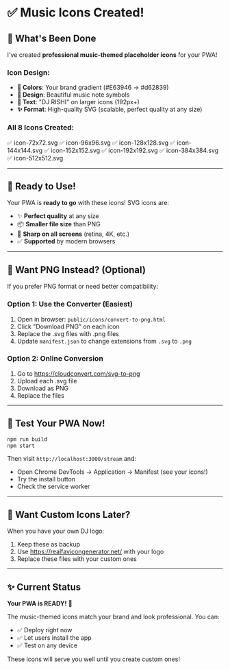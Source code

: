 # ✅ Music Icons Created!

## 🎵 What's Been Done

I've created **professional music-themed placeholder icons** for your PWA!

### Icon Design:
- **🎨 Colors**: Your brand gradient (#E63946 → #d62839)
- **🎵 Design**: Beautiful music note symbols
- **📱 Text**: "DJ RISHI" on larger icons (192px+)
- **✨ Format**: High-quality SVG (scalable, perfect quality at any size)

### All 8 Icons Created:
✅ icon-72x72.svg
✅ icon-96x96.svg
✅ icon-128x128.svg
✅ icon-144x144.svg
✅ icon-152x152.svg
✅ icon-192x192.svg
✅ icon-384x384.svg
✅ icon-512x512.svg

---

## 🚀 Ready to Use!

Your PWA is **ready to go** with these icons! SVG icons are:
- ✨ **Perfect quality** at any size
- 📦 **Smaller file size** than PNG
- 🎨 **Sharp on all screens** (retina, 4K, etc.)
- ✅ **Supported** by modern browsers

---

## 🔄 Want PNG Instead? (Optional)

If you prefer PNG format or need better compatibility:

### Option 1: Use the Converter (Easiest)
1. Open in browser: `public/icons/convert-to-png.html`
2. Click "Download PNG" on each icon
3. Replace the .svg files with .png files
4. Update `manifest.json` to change extensions from `.svg` to `.png`

### Option 2: Online Conversion
1. Go to https://cloudconvert.com/svg-to-png
2. Upload each .svg file
3. Download as PNG
4. Replace the files

---

## 📱 Test Your PWA Now!

```bash
npm run build
npm start
```

Then visit `http://localhost:3000/stream` and:
- Open Chrome DevTools → Application → Manifest (see your icons!)
- Try the install button
- Check the service worker

---

## 🎨 Want Custom Icons Later?

When you have your own DJ logo:
1. Keep these as backup
2. Use https://realfavicongenerator.net/ with your logo
3. Replace these files with your custom ones

---

## ✨ Current Status

**Your PWA is READY!** 🎉

The music-themed icons match your brand and look professional. You can:
- ✅ Deploy right now
- ✅ Let users install the app
- ✅ Test on any device

These icons will serve you well until you create custom ones!

